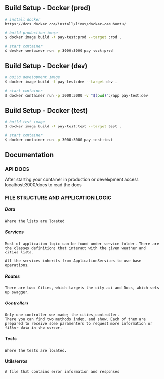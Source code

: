 ## Build Setup - Docker (prod)

``` bash
# install docker
https://docs.docker.com/install/linux/docker-ce/ubuntu/

# build production image
$ docker image build -t pay-test:prod --target prod .

# start container
$ docker container run -p 3000:3000 pay-test:prod

```

## Build Setup - Docker (dev)

``` bash
# build development image
$ docker image build -t pay-test:dev --target dev .

# start container
$ docker container run -p 3000:3000 -v "$(pwd)":/app pay-test:dev

```

## Build Setup - Docker (test)

``` bash
# build test image
$ docker image build -t pay-test:test --target test .

# start container
$ docker container run -p 3000:3000 pay-test:test

```

## Documentation

### API DOCS

After starting your container in production or development access localhost:3000/docs to read the docs.

### FILE STRUCTURE AND APPLICATION LOGIC

##### Data
    Where the lists are located

##### Services 
    Most of application logic can be found under service folder. There are the classes definitions that interact with the given weather and cities lists.

    All the services inherits from ApplicationServices to use base operations.

##### Routes
    There are two: Cities, which targets the city api and Docs, which sets up swagger.

##### Controllers
    Only one controller was made; the cities_controller.
    There you can find two methods index, and show. Each of them are prepared to receive some paramenters to request more information or filter data in the server.

##### Tests
    Where the tests are located.

#### Utils/erros
    A file that contains error information and responses 